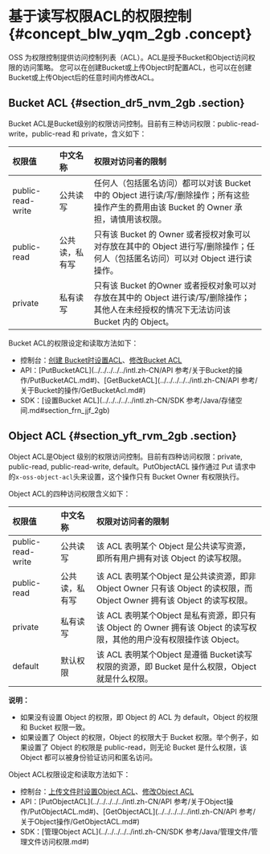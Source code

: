 # 基于读写权限ACL的权限控制 {#concept_blw_yqm_2gb .concept}

OSS 为权限控制提供访问控制列表（ACL）。ACL是授予Bucket和Object访问权限的访问策略。 您可以在创建Bucket或上传Object时配置ACL，也可以在创建Bucket或上传Object后的任意时间内修改ACL。

## Bucket ACL {#section_dr5_nvm_2gb .section}

Bucket ACL是Bucket级别的权限访问控制。目前有三种访问权限：public-read-write，public-read 和 private，含义如下：

|权限值|中文名称|权限对访问者的限制|
|:--|:---|:--------|
|public-read-write|公共读写|任何人（包括匿名访问）都可以对该 Bucket 中的 Object 进行读/写/删除操作；所有这些操作产生的费用由该 Bucket 的 Owner 承担，请慎用该权限。|
|public-read|公共读，私有写|只有该 Bucket 的 Owner 或者授权对象可以对存放在其中的 Object 进行写/删除操作；任何人（包括匿名访问）可以对 Object 进行读操作。|
|private|私有读写|只有该 Bucket 的Owner 或者授权对象可以对存放在其中的 Object 进行读/写/删除操作；其他人在未经授权的情况下无法访问该 Bucket 内的 Object。|

Bucket ACL的权限设定和读取方法如下：

-   控制台：[创建 Bucket时设置ACL](../../../../../intl.zh-CN/控制台用户指南/管理存储空间/创建存储空间.md#)、[修改Bucket ACL](../../../../../intl.zh-CN/控制台用户指南/管理存储空间/修改存储空间读写权限.md#) 
-   API：[PutBucketACL](../../../../../intl.zh-CN/API 参考/关于Bucket的操作/PutBucketACL.md#)、[GetBucketACL](../../../../../intl.zh-CN/API 参考/关于Bucket的操作/GetBucketAcl.md#)
-   SDK：[设置Bucket ACL](../../../../../intl.zh-CN/SDK 参考/Java/存储空间.md#section_frn_jjf_2gb)

## Object ACL {#section_yft_rvm_2gb .section}

Object ACL是Object 级别的权限访问控制。目前有四种访问权限：private, public-read, public-read-write, default。PutObjectACL 操作通过 Put 请求中的`x-oss-object-acl`头来设置，这个操作只有 Bucket Owner 有权限执行。

Object ACL的四种访问权限含义如下：

|权限值|中文名称|权限对访问者的限制|
|:--|:---|:--------|
|public-read-write|公共读写|该 ACL 表明某个 Object 是公共读写资源，即所有用户拥有对该 Object 的读写权限。|
|public-read|公共读，私有写|该 ACL 表明某个Object 是公共读资源，即非 Object Owner 只有该 Object 的读权限，而 Object Owner 拥有该 Object 的读写权限。|
|private|私有读写|该 ACL 表明某个Object 是私有资源，即只有该 Object 的 Owner 拥有该 Object 的读写权限，其他的用户没有权限操作该 Object。|
|default|默认权限|该 ACL 表明某个Object 是遵循 Bucket读写权限的资源，即 Bucket 是什么权限，Object 就是什么权限。|

**说明：** 

-   如果没有设置 Object 的权限，即 Object 的 ACL 为 default，Object 的权限和 Bucket 权限一致。
-   如果设置了 Object 的权限，Object 的权限大于 Bucket 权限。举个例子，如果设置了 Object 的权限是 public-read，则无论 Bucket 是什么权限，该 Object 都可以被身份验证访问和匿名访问。

Object ACL权限设定和读取方法如下：

-   控制台：[上传文件时设置Object ACL](../../../../../intl.zh-CN/控制台用户指南/管理文件/上传文件.md#)、[修改Object ACL](../../../../../intl.zh-CN/控制台用户指南/管理文件/设置文件读写权限ACL.md#)
-   API：[PutObjectACL](../../../../../intl.zh-CN/API 参考/关于Object操作/PutObjectACL.md#)、[GetObjectACL](../../../../../intl.zh-CN/API 参考/关于Object操作/GetObjectACL.md#)
-   SDK：[管理Object ACL](../../../../../intl.zh-CN/SDK 参考/Java/管理文件/管理文件访问权限.md#)

